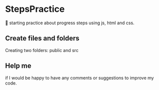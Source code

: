 # StepsPractice
🎉 starting practice about progress steps using js, html and css.

## Create files and folders
Creating two folders: public and src

## Help me
if I would be happy to have any comments or suggestions to improve my code. 